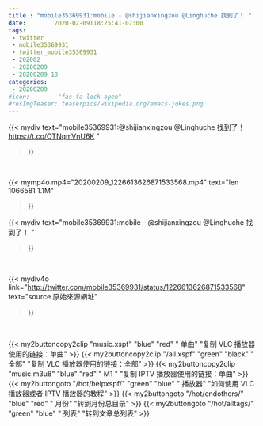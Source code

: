 ```yaml
---
title : "mobile35369931:mobile - @shijianxingzou @Linghuche 找到了！ "
date:        2020-02-09T18:25:41-07:00
tags:
 - twitter
 - mobile35369931
 - twitter_mobile35369931
 - 202002
 - 20200209
 - 20200209_18
categories:
 - 20200209
#icon:        "fas fa-lock-open"
#resImgTeaser: teaserpics/wikipedia.org/emacs-jokes.png
---
```


{{< mydiv text="mobile35369931:@shijianxingzou @Linghuche 找到了！ https://t.co/OTNqmVnU6K "
>}}
<br>


{{< mymp4o mp4="20200209_1226613626871533568.mp4"
text="len 1066581    1.1M"
>}}


{{< mydiv text="mobile35369931:mobile - @shijianxingzou @Linghuche 找到了！ "
>}}
<br>

{{< mydiv4o link="http://twitter.com/mobile35369931/status/1226613626871533568"
text="source 原始來源網址"
>}}


<br>



{{< my2buttoncopy2clip "music.xspf"        "blue"   "red"    " 单曲"  "复制 VLC 播放器使用的链接：单曲" >}} {{< my2buttoncopy2clip "/all.xspf"         "green"  "black"  " 全部"  "复制 VLC 播放器使用的链接：全部" >}} {{< my2buttoncopy2clip "music.m3u8"        "blue"   "red"    " M1 "    "复制 IPTV 播放器使用的链接：单曲" >}} {{< my2buttongoto      "/hot/helpxspf/"    "green"  "blue"   " 播放器" "如何使用 VLC 播放器或者 IPTV 播放器的教程" >}} {{< my2buttongoto      "/hot/endothers/"   "blue"   "red"    " 月份"   "转到月份总目录" >}} {{< my2buttongoto      "/hot/alltags/"     "green"  "blue"   " 列表"   "转到文章总列表" >}} 
